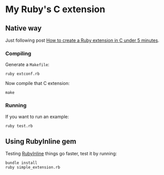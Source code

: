 My Ruby's C extension
=====================

Native way
----------

Just following post [How to create a Ruby extension in C under 5 minutes](http://www.rubyinside.com/how-to-create-a-ruby-extension-in-c-in-under-5-minutes-100.html).

### Compiling

Generate a `Makefile`:

```
ruby extconf.rb
```

Now compile that C extension:

```
make
```

### Running

If you want to run an example:

```
ruby test.rb
```

Using RubyInline gem
--------------------

Testing [RubyInline](https://github.com/seattlerb/rubyinline) things go faster, test it by running:

```
bundle install
ruby simple_extension.rb
```
